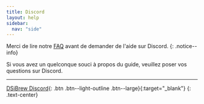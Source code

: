 ```yaml
---
title: Discord
layout: help
sidebar:
  nav: "side"
---
```


Merci de lire notre [FAQ](/help/faq) avant de demander de l'aide sur Discord.
{: .notice--info}

Si vous avez un quelconque souci à propos du guide, veuillez poser vos questions sur Discord.

---

[DSiBrew Discord](https://discord.gg/w4SKAr8){: .btn .btn--light-outline .btn--large}{:target="_blank"}
{: .text-center}

